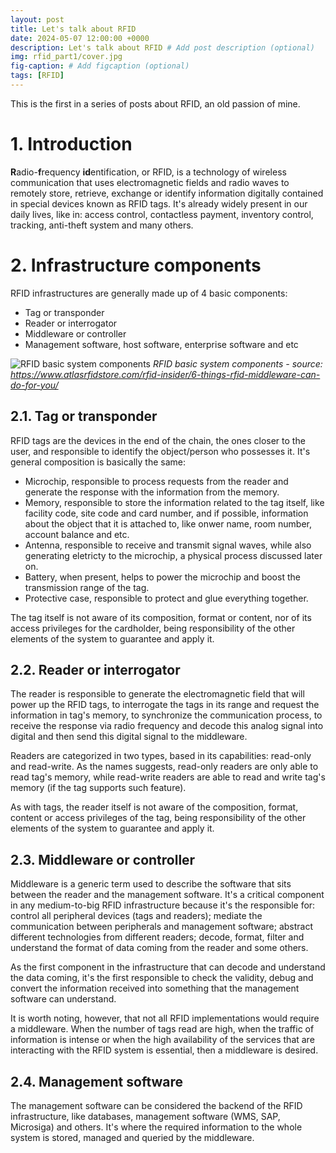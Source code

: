 ```yaml
---
layout: post
title: Let's talk about RFID
date: 2024-05-07 12:00:00 +0000
description: Let's talk about RFID # Add post description (optional)
img: rfid_part1/cover.jpg
fig-caption: # Add figcaption (optional)
tags: [RFID]
---
```


This is the first in a series of posts about RFID, an old passion of mine.

# 1. Introduction

**R**adio-**f**requency **id**entification, or RFID, is a technology of wireless communication that uses electromagnetic fields and radio waves to remotely store, retrieve, exchange or identify information digitally contained in special devices known as RFID tags. It's already widely present in our daily lives, like in: access control, contactless payment, inventory control, tracking, anti-theft system and many others.

# 2. Infrastructure components

RFID infrastructures are generally made up of 4 basic components:
* Tag or transponder
* Reader or interrogator
* Middleware or controller
* Management software, host software, enterprise software and etc

![RFID basic system components](rfid_part1/basic_system_components.jpg)
*RFID basic system components - source: https://www.atlasrfidstore.com/rfid-insider/6-things-rfid-middleware-can-do-for-you/*

## 2.1. Tag or transponder

RFID tags are the devices in the end of the chain, the ones closer to the user, and responsible to identify the object/person who possesses it. It's general composition is basically the same:

* Microchip, responsible to process requests from the reader and generate the response with the information from the memory.  
* Memory, responsible to store the information related to the tag itself, like facility code, site code and card number, and if possible, information about the object that it is attached to, like onwer name, room number, account balance and etc.
* Antenna, responsible to receive and transmit signal waves, while also generating eletricty to the microchip, a physical process discussed later on.
* Battery, when present, helps to power the microchip and boost the transmission range of the tag.
* Protective case, responsible to protect and glue everything together.

The tag itself is not aware of its composition, format or content, nor of its access privileges for the cardholder, being responsibility of the other elements of the system to guarantee and apply it.

<!--
* Microchip
* Memory
* Antenna
* Battery (active tags only, more later on)
* Protective case

The microchip is responsible to process requests from the reader and generate the response with the information stored in the memory.

The memory is responsible to store the information related to the tag itself, like facility code, site code and card number, and if possible, information about the object that is attached to, like onwer name, room number, account balance and etc.

The antenna, usually a coil of wire, is responsible to receive and transmit signal waves, while also generating eletricty to the microchip, a physical process discussed later on.

The battery, when presented, hels to power the microchip and boost the transmission range of the tag.

The protective case, as the name suggests, protect and glue everything together.
--> 

## 2.2. Reader or interrogator

The reader is responsible to generate the electromagnetic field that will power up the RFID tags, to interrogate the tags in its range and request the information in tag's memory, to synchronize the communication process, to receive the response via radio frequency and decode this analog signal into digital and then send this digital signal to the middleware.  
<!-- Reader's antenna is the component that produces the electromagnetic field needed and to generate and receive radio wave signals. -->

Readers are categorized in two types, based in its capabilities: read-only and read-write. As the names suggests, read-only readers are only able to read tag's memory, while read-write readers are able to read and write tag's memory (if the tag supports such feature).

As with tags, the reader itself is not aware of the composition, format, content or access privileges of the tag, being responsibility of the other elements of the system to guarantee and apply it.

## 2.3. Middleware or controller

Middleware is a generic term used to describe the software that sits between the reader and the management software. It's a critical component in any medium-to-big RFID infrastructure because it's the responsible for: control all peripheral devices (tags and readers); mediate the communication between peripherals and management software; abstract different technologies from different readers; decode, format, filter and understand the format of data coming from the reader and some others.

As the first component in the infrastructure that can decode and understand the data coming, it's the first responsible to check the validity, debug and convert the information received into something that the management software can understand.

It is worth noting, however, that not all RFID implementations would require a middleware. When the number of tags read are high, when the traffic of information is intense or when the high availability of the services that are interacting with the RFID system is essential, then a middleware is desired.

## 2.4. Management software

The management software can be considered the backend of the RFID infrastructure, like databases, management software (WMS, SAP, Microsiga) and others. It's where the required information to the whole system is stored, managed and queried by the middleware.
